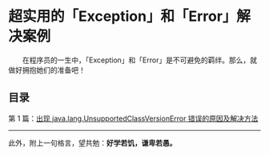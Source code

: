 # 超实用的「Exception」和「Error」解决案例

　　在程序员的一生中，「Exception」和「Error」是不可避免的羁绊。那么，就做好拥抱她们的准备吧！

## 目录

第 1 篇：[出现 java.lang.UnsupportedClassVersionError 错误的原因及解决方法](https://github.com/guobinhit/SolutionCase-Exception-and-Error/blob/master/solution-cases/class-version-error.md)











----------

此外，附上一句格言，望共勉：**好学若饥，谦卑若愚。**






